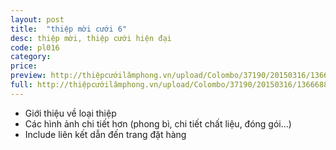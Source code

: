 ```yaml
---
layout: post
title:  "thiệp mời cưới 6"
desc: thiệp mời, thiệp cưới hiện đại
code: pl016
category:
price:
preview: http://thiệpcướilâmphong.vn/upload/Colombo/37190/20150316/136668865425282.jpg
full: http://thiệpcướilâmphong.vn/upload/Colombo/37190/20150316/136668865425282.jpg
---
```


- Giới thiệu về loại thiệp
- Các hình ảnh chi tiết hơn (phong bì, chi tiết chất liệu, đóng gói...)
- Include liên kết dẫn đến trang đặt hàng
